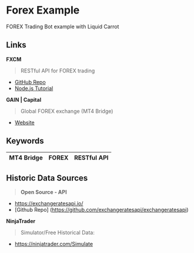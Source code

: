# Forex Example
FOREX Trading Bot example with Liquid Carrot

## Links

**FXCM**
>RESTful API for FOREX trading
* [GitHub Repo](https://github.com/fxcm/RestAPI)
* [Node.js Tutorial](https://github.com/fxcm/RestAPI/blob/master/Rest_quick_start_guide_nodejs.docx)

**GAIN | Capital**
>Global FOREX exchange (MT4 Bridge)
* [Website](https://www.gaincapital.com/index.shtml)

## Keywords

| MT4 Bridge | FOREX | RESTful API |
| --- | --- | --- |


## Historic Data Sources

>**Open Source - API**
* https://exchangeratesapi.io/
* [Github Repo] (https://github.com/exchangeratesapi/exchangeratesapi)

**NinjaTrader**
>Simulator/Free Historical Data:
* https://ninjatrader.com/Simulate
